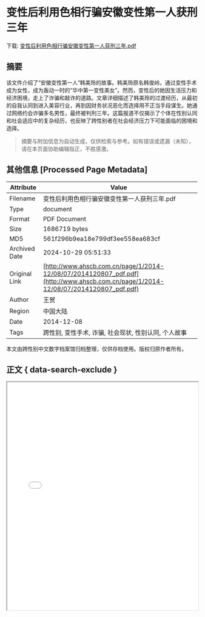 # 变性后利用色相行骗安徽变性第一人获刑三年

<!-- tcd_download_link -->
下载: <a href="../变性后利用色相行骗安徽变性第一人获刑三年.pdf" download>变性后利用色相行骗安徽变性第一人获刑三年.pdf</a>
<!-- tcd_download_link_end -->

## 摘要

<!-- tcd_abstract -->
该文件介绍了“安徽变性第一人”韩美玲的故事。韩美玲原名韩俊岭，通过变性手术成为女性，成为轰动一时的“华中第一变性美女”。然而，变性后的她因生活压力和经济困境，走上了诈骗和敲诈的道路。文章详细描述了韩美玲的过渡经历，从最初的自我认同到进入美容行业，再到因财务状况恶化而选择用不正当手段谋生。她通过网络约会诈骗多名男性，最终被判刑三年。这篇报道不仅揭示了个体在性别认同和社会适应中的复杂经历，也反映了跨性别者在社会经济压力下可能面临的困境和选择。

<!-- tcd_abstract_end -->

> 摘要与附加信息为自动生成，仅供检索与参考。如有错误或遗漏（未知），请在本页面协助编辑指正，不胜感激。

## 其他信息 [Processed Page Metadata]

| Attribute       | Value                                  |
|-----------------|----------------------------------------|
| Filename        | 变性后利用色相行骗安徽变性第一人获刑三年.pdf                             |
| Type            | document                                 |
| Format          | PDF Document                               |
| Size            | 1686719 bytes                           |
| MD5             | 561f296b9ea18e799df3ee558ea683cf                                  |
| Archived Date   | 2024-10-29 05:51:33                             |
| Original Link   | [http://www.ahscb.com.cn/page/1/2014-12/08/07/2014120807_pdf.pdf](http://www.ahscb.com.cn/page/1/2014-12/08/07/2014120807_pdf.pdf)                         |
| Author          | 王贺                               |
| Region          | 中国大陆                               |
| Date            | 2014-12-08                                 |
| Tags            | 跨性别, 变性手术, 诈骗, 社会现状, 性别认同, 个人故事                                 |

本文由跨性别中文数字档案馆归档整理，仅供存档使用。版权归原作者所有。


## 正文 { data-search-exclude }

<!-- tcd_main_text -->
<iframe src="../变性后利用色相行骗安徽变性第一人获刑三年.pdf" width="100%" height="600px">
    <p>无法显示PDF，请下载查看。</p>
</iframe>
<!-- tcd_main_text_end -->

